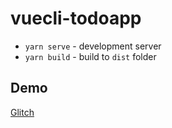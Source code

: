 # vuecli-todoapp

- `yarn serve` - development server
- `yarn build` - build to `dist` folder

## Demo

[Glitch](https://kvoncode-vuecli-todo-dist.glitch.me/)
